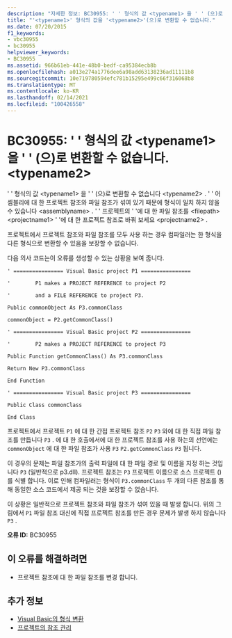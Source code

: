 ```yaml
---
description: "자세한 정보: BC30955: ' ' 형식의 값 <typename1> 을 ' ' (으)로 변환할 수 없습니다. <typename2>"
title: "'<typename1>' 형식의 값을 '<typename2>'(으)로 변환할 수 없습니다."
ms.date: 07/20/2015
f1_keywords:
- vbc30955
- bc30955
helpviewer_keywords:
- BC30955
ms.assetid: 966b61eb-441e-48b0-bedf-ca95384ecb8b
ms.openlocfilehash: a013e274a1776dee6a98add63138236ad11111b8
ms.sourcegitcommit: 10e719780594efc781b15295e499c66f316068b8
ms.translationtype: MT
ms.contentlocale: ko-KR
ms.lasthandoff: 02/14/2021
ms.locfileid: "100426558"
---
```

# <a name="bc30955-value-of-type-typename1-cannot-be-converted-to-typename2"></a>BC30955: ' ' 형식의 값 \<typename1> 을 ' ' (으)로 변환할 수 없습니다. \<typename2>

' ' 형식의 값 \<typename1> 을 ' ' (으)로 변환할 수 없습니다 \<typename2> . ' ' 어셈블리에 대 한 프로젝트 참조와 파일 참조가 섞여 있기 때문에 형식이 일치 하지 않을 수 있습니다 \<assemblyname> . ' ' 프로젝트의 ' '에 대 한 파일 참조를 \<filepath> \<projectname1> ' '에 대 한 프로젝트 참조로 바꿔 보세요 \<projectname2> .

 프로젝트에서 프로젝트 참조와 파일 참조를 모두 사용 하는 경우 컴파일러는 한 형식을 다른 형식으로 변환할 수 있음을 보장할 수 없습니다.

 다음 의사 코드는이 오류를 생성할 수 있는 상황을 보여 줍니다.

 `' ================ Visual Basic project P1 ================`

 `'        P1 makes a PROJECT REFERENCE to project P2`

 `'        and a FILE REFERENCE to project P3.`

 `Public commonObject As P3.commonClass`

 `commonObject = P2.getCommonClass()`

 `' ================ Visual Basic project P2 ================`

 `'        P2 makes a PROJECT REFERENCE to project P3`

 `Public Function getCommonClass() As P3.commonClass`

 `Return New P3.commonClass`

 `End Function`

 `' ================ Visual Basic project P3 ================`

 `Public Class commonClass`

 `End Class`

 프로젝트에서 프로젝트 `P1` 에 대 한 간접 프로젝트 참조 `P2` `P3` 와에 대 한 직접 파일 참조를 만듭니다 `P3` . 에 대 한 호출에서에 대 한 프로젝트 참조를 사용 하는의 선언에는 `commonObject` 에 대 한 파일 참조가 사용 `P3` `P2.getCommonClass` `P3` 됩니다.

 이 경우의 문제는 파일 참조가의 출력 파일에 대 한 파일 경로 및 이름을 지정 하는 것입니다 `P3` (일반적으로 p3.dll). 프로젝트 참조는 `P3` 프로젝트 이름으로 소스 프로젝트 ()를 식별 합니다. 이로 인해 컴파일러는 형식이 `P3.commonClass` 두 개의 다른 참조를 통해 동일한 소스 코드에서 제공 되는 것을 보장할 수 없습니다.

 이 상황은 일반적으로 프로젝트 참조와 파일 참조가 섞여 있을 때 발생 합니다. 위의 그림에서 `P1` 파일 참조 대신에 직접 프로젝트 참조를 만든 경우 문제가 발생 하지 않습니다 `P3` .

 **오류 ID:** BC30955

## <a name="to-correct-this-error"></a>이 오류를 해결하려면

- 프로젝트 참조에 대 한 파일 참조를 변경 합니다.

## <a name="see-also"></a>추가 정보

- [Visual Basic의 형식 변환](../../programming-guide/language-features/data-types/type-conversions.md)
- [프로젝트의 참조 관리](/visualstudio/ide/managing-references-in-a-project)
